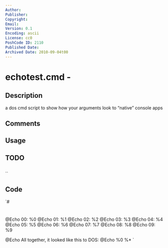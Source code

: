 ```yaml
---
Author: 
Publisher: 
Copyright: 
Email: 
Version: 0.1
Encoding: ascii
License: cc0
PoshCode ID: 2110
Published Date: 
Archived Date: 2010-09-04t00
---
```


# echotest.cmd - 

## Description

a dos cmd script to show how your arguments look to “native” console apps

## Comments



## Usage



## TODO



## 

``

## Code

`#
 #
 @Echo 00: %0 
 @Echo 01: %1 
 @Echo 02: %2 
 @Echo 03: %3 
 @Echo 04: %4 
 @Echo 05: %5 
 @Echo 06: %6 
 @Echo 07: %7 
 @Echo 08: %8 
 @Echo 09: %9 
 
 @Echo All together, it looked like this to DOS:
 @Echo %0 %*
`

